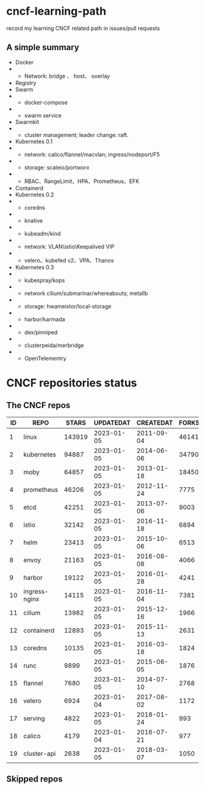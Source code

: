 # cncf-learning-path
record my learning CNCF related path in issues/pull requests

## A simple summary
- Docker
- - Network: bridge 、 host、 overlay
- Registry
- Swarm
- - docker-compose
- - swarm service
- Swarmkit
- - cluster management; leader change: raft.
- Kubernetes 0.1
- - network: calico/flannel/macvlan; ingress/nodeport/F5
- - storage: scaleio/portworx
- - RBAC、RangeLimit、HPA、Prometheus、EFK
- Containerd
- Kubernetes 0.2
- - coredns
- - knative
- - kubeadm/kind
- - network: VLAN\istio\Keepalived VIP
- - velero、kubefed v2、VPA、Thanos
- Kubernetes 0.3
- - kubespray/kops
- - network cilium/submarinar/whereabouts; metallb
- - storage: hwameistor/local-storage
- - harbor/karmada
- - dex/pinniped
- - clusterpeida/merbridge
- - OpenTelementry

# CNCF repositories status
<!--START_SECTION:github_repos-->
## The CNCF repos
| ID |     REPO      | STARS  | UPDATEDAT  | CREATEDAT  | FORKSCOUNT |
|----|---------------|--------|------------|------------|------------|
|  1 | linux         | 143919 | 2023-01-05 | 2011-09-04 |      46141 |
|  2 | kubernetes    |  94887 | 2023-01-05 | 2014-06-06 |      34790 |
|  3 | moby          |  64857 | 2023-01-05 | 2013-01-18 |      18450 |
|  4 | prometheus    |  46206 | 2023-01-05 | 2012-11-24 |       7775 |
|  5 | etcd          |  42251 | 2023-01-05 | 2013-07-06 |       9003 |
|  6 | istio         |  32142 | 2023-01-05 | 2016-11-18 |       6894 |
|  7 | helm          |  23413 | 2023-01-05 | 2015-10-06 |       6513 |
|  8 | envoy         |  21163 | 2023-01-05 | 2016-08-08 |       4066 |
|  9 | harbor        |  19122 | 2023-01-05 | 2016-01-28 |       4241 |
| 10 | ingress-nginx |  14115 | 2023-01-05 | 2016-11-04 |       7381 |
| 11 | cilium        |  13982 | 2023-01-05 | 2015-12-16 |       1966 |
| 12 | containerd    |  12893 | 2023-01-05 | 2015-11-13 |       2631 |
| 13 | coredns       |  10135 | 2023-01-05 | 2016-03-18 |       1824 |
| 14 | runc          |   9899 | 2023-01-05 | 2015-06-05 |       1876 |
| 15 | flannel       |   7680 | 2023-01-05 | 2014-07-10 |       2768 |
| 16 | velero        |   6924 | 2023-01-04 | 2017-08-02 |       1172 |
| 17 | serving       |   4822 | 2023-01-05 | 2018-01-24 |        993 |
| 18 | calico        |   4179 | 2023-01-04 | 2016-07-21 |        977 |
| 19 | cluster-api   |   2638 | 2023-01-05 | 2018-03-07 |       1050 |



## Skipped repos
<!--END_SECTION:github_repos-->
